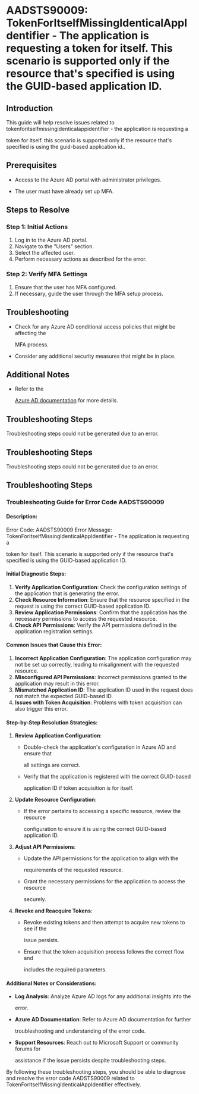 # AADSTS90009: TokenForItselfMissingIdenticalAppIdentifier - The application is requesting a token for itself. This scenario is supported only if the resource that's specified is using the GUID-based application ID.


## Introduction

This guide will help resolve issues related to
tokenforitselfmissingidenticalappidentifier - the application is requesting a

token for itself. this scenario is supported only if the resource that's
specified is using the guid-based application id..


## Prerequisites


* Access to the Azure AD portal with administrator privileges.

* The user must have already set up MFA.


## Steps to Resolve


### Step 1: Initial Actions

1. Log in to the Azure AD portal.
2. Navigate to the "Users" section.
3. Select the affected user.
4. Perform necessary actions as described for the error.


### Step 2: Verify MFA Settings

1. Ensure that the user has MFA configured.
2. If necessary, guide the user through the MFA setup process.


## Troubleshooting


* Check for any Azure AD conditional access policies that might be affecting the

  MFA process.

* Consider any additional security measures that might be in place.


## Additional Notes


* Refer to the

  [Azure AD 
documentation](https://learn.microsoft.com/en-us/azure/active-directory/)
  for more details.


## Troubleshooting Steps

Troubleshooting steps could not be generated due to an error.


## Troubleshooting Steps

Troubleshooting steps could not be generated due to an error.


## Troubleshooting Steps


### Troubleshooting Guide for Error Code AADSTS90009


#### Description:

Error Code: AADSTS90009 Error Message:
TokenForItselfMissingIdenticalAppIdentifier - The application is requesting a

token for itself. This scenario is supported only if the resource that's
specified is using the GUID-based application ID.


#### Initial Diagnostic Steps:

1. **Verify Application Configuration**: Check the configuration settings of the
   application that is generating the error.
2. **Check Resource Information**: Ensure that the resource specified in the
   request is using the correct GUID-based application ID.
3. **Review Application Permissions**: Confirm that the application has the
   necessary permissions to access the requested resource.
4. **Check API Permissions**: Verify the API permissions defined in the
   application registration settings.


#### Common Issues that Cause this Error:

1. **Incorrect Application Configuration**: The application configuration may
   not be set up correctly, leading to misalignment with the requested resource.
2. **Misconfigured API Permissions**: Incorrect permissions granted to the
   application may result in this error.
3. **Mismatched Application ID**: The application ID used in the request does
   not match the expected GUID-based ID.
4. **Issues with Token Acquisition**: Problems with token acquisition can also
   trigger this error.


#### Step-by-Step Resolution Strategies:

1. **Review Application Configuration**:

   * Double-check the application's configuration in Azure AD and ensure that

     all settings are correct.
   * Verify that the application is registered with the correct GUID-based

     application ID if token acquisition is for itself.

2. **Update Resource Configuration**:

   * If the error pertains to accessing a specific resource, review the resource

     configuration to ensure it is using the correct GUID-based application ID.

3. **Adjust API Permissions**:

   * Update the API permissions for the application to align with the

     requirements of the requested resource.
   * Grant the necessary permissions for the application to access the resource

     securely.

4. **Revoke and Reacquire Tokens**:
   * Revoke existing tokens and then attempt to acquire new tokens to see if the

     issue persists.
   * Ensure that the token acquisition process follows the correct flow and

     includes the required parameters.


#### Additional Notes or Considerations:


* **Log Analysis**: Analyze Azure AD logs for any additional insights into the

  error.

* **Azure AD Documentation**: Refer to Azure AD documentation for further

  troubleshooting and understanding of the error code.

* **Support Resources**: Reach out to Microsoft Support or community forums for

  assistance if the issue persists despite troubleshooting steps.

By following these troubleshooting steps, you should be able to diagnose and
resolve the error code AADSTS90009 related to
TokenForItselfMissingIdenticalAppIdentifier effectively.